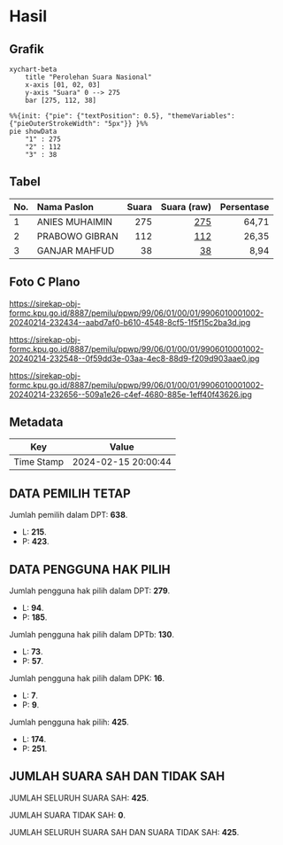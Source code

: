 # Hasil

## Grafik

```mermaid
xychart-beta
    title "Perolehan Suara Nasional"
    x-axis [01, 02, 03]
    y-axis "Suara" 0 --> 275
    bar [275, 112, 38]
```

```mermaid
%%{init: {"pie": {"textPosition": 0.5}, "themeVariables": {"pieOuterStrokeWidth": "5px"}} }%%
pie showData
    "1" : 275
    "2" : 112
    "3" : 38
```

## Tabel

| No. | Nama Paslon    | Suara | Suara (raw) | Persentase |
|:--- |:-------------- | -----:| -----------:| ----------:|
| 1   | ANIES MUHAIMIN | 275   | [275][p-1]  | 64,71      |
| 2   | PRABOWO GIBRAN | 112   | [112][p-2]  | 26,35      |
| 3   | GANJAR MAHFUD  | 38    | [38][p-3]   | 8,94       |


[p-1]: https://github.com/gigit-pemilu/pemilu-2024/blob/main/pilpres/hitung-suara/sub/99-luar-negeri/sub/06-ankara-turki/sub/01-ankara-turki/sub/0001-ankara-turki/sub/002-tps-001/sub/paslon-1.txt
[p-2]: https://github.com/gigit-pemilu/pemilu-2024/blob/main/pilpres/hitung-suara/sub/99-luar-negeri/sub/06-ankara-turki/sub/01-ankara-turki/sub/0001-ankara-turki/sub/002-tps-001/sub/paslon-2.txt
[p-3]: https://github.com/gigit-pemilu/pemilu-2024/blob/main/pilpres/hitung-suara/sub/99-luar-negeri/sub/06-ankara-turki/sub/01-ankara-turki/sub/0001-ankara-turki/sub/002-tps-001/sub/paslon-3.txt

## Foto C Plano

https://sirekap-obj-formc.kpu.go.id/8887/pemilu/ppwp/99/06/01/00/01/9906010001002-20240214-232434--aabd7af0-b610-4548-8cf5-1f5f15c2ba3d.jpg

https://sirekap-obj-formc.kpu.go.id/8887/pemilu/ppwp/99/06/01/00/01/9906010001002-20240214-232548--0f59dd3e-03aa-4ec8-88d9-f209d903aae0.jpg

https://sirekap-obj-formc.kpu.go.id/8887/pemilu/ppwp/99/06/01/00/01/9906010001002-20240214-232656--509a1e26-c4ef-4680-885e-1eff40f43626.jpg


## Metadata

| Key        | Value               |
| ---------- | ------------------- |
| Time Stamp | 2024-02-15 20:00:44 |


## DATA PEMILIH TETAP

Jumlah pemilih dalam DPT: **638**.
 * L: **215**.
 * P: **423**.

## DATA PENGGUNA HAK PILIH

Jumlah pengguna hak pilih dalam DPT: **279**.
 * L: **94**.
 * P: **185**.

Jumlah pengguna hak pilih dalam DPTb: **130**.
 * L: **73**.
 * P: **57**.

Jumlah pengguna hak pilih dalam DPK: **16**.
 * L: **7**.
 * P: **9**.

Jumlah pengguna hak pilih: **425**.
 * L: **174**.
 * P: **251**.

## JUMLAH SUARA SAH DAN TIDAK SAH

JUMLAH SELURUH SUARA SAH: **425**.

JUMLAH SUARA TIDAK SAH: **0**.

JUMLAH SELURUH SUARA SAH DAN SUARA TIDAK SAH: **425**.


